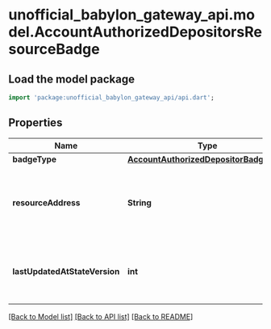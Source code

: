 # unofficial_babylon_gateway_api.model.AccountAuthorizedDepositorsResourceBadge

## Load the model package
```dart
import 'package:unofficial_babylon_gateway_api/api.dart';
```

## Properties
Name | Type | Description | Notes
------------ | ------------- | ------------- | -------------
**badgeType** | [**AccountAuthorizedDepositorBadgeType**](AccountAuthorizedDepositorBadgeType.md) |  | 
**resourceAddress** | **String** | Bech32m-encoded human readable version of the address. | 
**lastUpdatedAtStateVersion** | **int** | The most recent state version underlying object was modified at. | 

[[Back to Model list]](../README.md#documentation-for-models) [[Back to API list]](../README.md#documentation-for-api-endpoints) [[Back to README]](../README.md)


